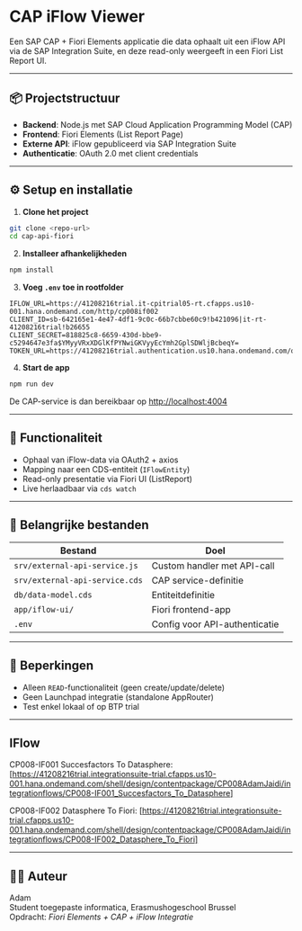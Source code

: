 # CAP iFlow Viewer

Een SAP CAP + Fiori Elements applicatie die data ophaalt uit een iFlow API via de SAP Integration Suite, en deze read-only weergeeft in een Fiori List Report UI.

---

## 📦 Projectstructuur

- **Backend**: Node.js met SAP Cloud Application Programming Model (CAP)
- **Frontend**: Fiori Elements (List Report Page)
- **Externe API**: iFlow gepubliceerd via SAP Integration Suite
- **Authenticatie**: OAuth 2.0 met client credentials

---

## ⚙️ Setup en installatie

1. **Clone het project**

```bash
git clone <repo-url>
cd cap-api-fiori
```

2. **Installeer afhankelijkheden**

```bash
npm install
```

3. **Voeg `.env` toe in rootfolder**

```dotenv
IFLOW_URL=https://41208216trial.it-cpitrial05-rt.cfapps.us10-001.hana.ondemand.com/http/cp008if002
CLIENT_ID=sb-642165e1-4e47-4df1-9c0c-66b7cbbe60c9!b421096|it-rt-41208216trial!b26655
CLIENT_SECRET=818825c8-6659-430d-bbe9-c5294647e3fa$YMyyVRxXDGlKfPYNwiGKVyyEcYmh2GplSDWljBcbeqY=
TOKEN_URL=https://41208216trial.authentication.us10.hana.ondemand.com/oauth/token

```

4. **Start de app**

```bash
npm run dev
```

De CAP-service is dan bereikbaar op [http://localhost:4004](http://localhost:4004)

---

## 🧠 Functionaliteit

- Ophaal van iFlow-data via OAuth2 + axios
- Mapping naar een CDS-entiteit (`IFlowEntity`)
- Read-only presentatie via Fiori UI (ListReport)
- Live herlaadbaar via `cds watch`

---

## 📁 Belangrijke bestanden

| Bestand                          | Doel                          |
|----------------------------------|-------------------------------|
| `srv/external-api-service.js`    | Custom handler met API-call  |
| `srv/external-api-service.cds`   | CAP service-definitie        |
| `db/data-model.cds`              | Entiteitdefinitie            |
| `app/iflow-ui/`                  | Fiori frontend-app           |
| `.env`                           | Config voor API-authenticatie |

---

## 🚫 Beperkingen

- Alleen `READ`-functionaliteit (geen create/update/delete)
- Geen Launchpad integratie (standalone AppRouter)
- Test enkel lokaal of op BTP trial

---


## IFlow


CP008-IF001 Succesfactors To Datasphere: 
[https://41208216trial.integrationsuite-trial.cfapps.us10-001.hana.ondemand.com/shell/design/contentpackage/CP008AdamJaidi/integrationflows/CP008-IF001_Succesfactors_To_Datasphere]

CP008-IF002 Datasphere To Fiori: 
[https://41208216trial.integrationsuite-trial.cfapps.us10-001.hana.ondemand.com/shell/design/contentpackage/CP008AdamJaidi/integrationflows/CP008-IF002_Datasphere_To_Fiori]


---

## 🧑‍💻 Auteur

Adam  
Student toegepaste informatica, Erasmushogeschool Brussel  
Opdracht: *Fiori Elements + CAP + iFlow Integratie*